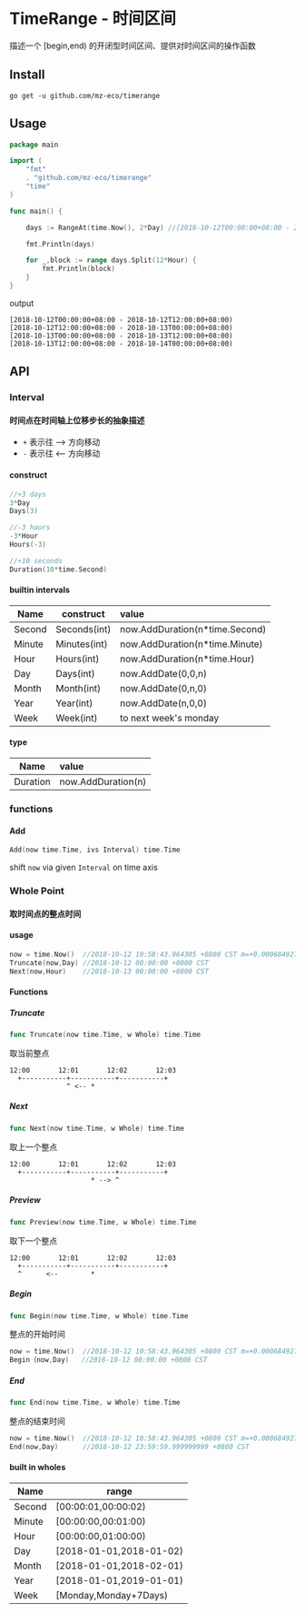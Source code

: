 # TimeRange - 时间区间
描述一个 [begin,end) 的开闭型时间区间、提供对时间区间的操作函数

## Install
```shell
go get -u github.com/mz-eco/timerange
```
## Usage
```go
package main

import (
	"fmt"
	. "github.com/mz-eco/timerange"
	"time"
)

func main() {

	days := RangeAt(time.Now(), 2*Day) //[2018-10-12T00:00:00+08:00 - 2018-10-14T00:00:00+08:00)

	fmt.Println(days)

	for _,block := range days.Split(12*Hour) {
		fmt.Println(block)
	}
}
```
output
```
[2018-10-12T00:00:00+08:00 - 2018-10-12T12:00:00+08:00)
[2018-10-12T12:00:00+08:00 - 2018-10-13T00:00:00+08:00)
[2018-10-13T00:00:00+08:00 - 2018-10-13T12:00:00+08:00)
[2018-10-13T12:00:00+08:00 - 2018-10-14T00:00:00+08:00)
```

## API
### Interval
#### 时间点在时间轴上位移步长的抽象描述

- ```+``` 表示往 --> 方向移动
- ```-``` 表示往 <-- 方向移动

#### construct
```go
//+3 days
3*Day
Days(3)

//-3 hours
-3*Hour
Hours(-3)

//+10 seconds
Duration(10*time.Second)
```

#### builtin intervals

| Name     |construct|value        |
|----------|-----    |:-------------|
| Second   |Seconds(int)|now.AddDuration(n*time.Second) |
| Minute   |Minutes(int)| now.AddDuration(n*time.Minute) |
| Hour     |Hours(int)| now.AddDuration(n*time.Hour)  |
| Day      |Days(int)| now.AddDate(0,0,n)  |
| Month    |Month(int)| now.AddDate(0,n,0)  |
| Year     |Year(int) |now.AddDate(n,0,0)  |
| Week     |Week(int)| to next week's monday|

#### type
| Name     |value       |
|----------|:-------------|
| Duration   | now.AddDuration(n) |

### functions
#### Add
```go
Add(now time.Time, ivs Interval) time.Time
```
shift ```now``` via given ```Interval``` on time axis


### Whole Point
#### 取时间点的整点时间
#### usage
```go
now = time.Now()  //2018-10-12 10:58:43.964305 +0800 CST m=+0.000684927
Truncate(now,Day) //2018-10-12 00:00:00 +0800 CST
Next(now,Hour)    //2018-10-13 00:00:00 +0800 CST
```
#### Functions
##### Truncate
```go
func Truncate(now time.Time, w Whole) time.Time
```
取当前整点
```
12:00       12:01       12:02       12:03
  +-----------+-----------+-----------+
              ^ <-- *
```
##### Next
```go
func Next(now time.Time, w Whole) time.Time
```
取上一个整点
```
12:00       12:01       12:02       12:03
  +-----------+-----------+-----------+
                    * --> ^
```
##### Preview
```go
func Preview(now time.Time, w Whole) time.Time
```
取下一个整点
```
12:00       12:01       12:02       12:03
  +-----------+-----------+-----------+
  ^      <--        *
```
##### Begin
```go
func Begin(now time.Time, w Whole) time.Time
```
整点的开始时间
```go
now = time.Now()  //2018-10-12 10:58:43.964305 +0800 CST m=+0.000684927
Begin（now,Day)   //2018-10-12 00:00:00 +0800 CST
```
##### End
```go
func End(now time.Time, w Whole) time.Time
```
整点的结束时间
```go
now = time.Now()  //2018-10-12 10:58:43.964305 +0800 CST m=+0.000684927
End(now,Day)      //2018-10-12 23:59:59.999999999 +0800 CST
```
#### built in wholes
| Name     |range|
|----------|-----    |
| Second   |[00:00:01,00:00:02)|
| Minute   |[00:00:00,00:01:00)|
| Hour     |[00:00:00,01:00:00)|
| Day      |[2018-01-01,2018-01-02)|
| Month    |[2018-01-01,2018-02-01)|
| Year     |[2018-01-01,2019-01-01)|
| Week     |[Monday,Monday+7Days)|

